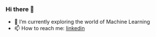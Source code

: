 ### Hi there 👋

 
- 🌱 I’m currently exploring the world of Machine Learning
- 📫 How to reach me: [linkedin](https://www.linkedin.com/in/harsha-reddy-abb94518b/)

